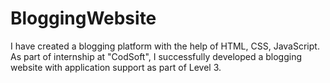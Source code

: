 # BloggingWebsite
I have created a blogging platform with the help of HTML, CSS, JavaScript. As part of internship at "CodSoft", I successfully developed a blogging website with application support as part of Level 3.
